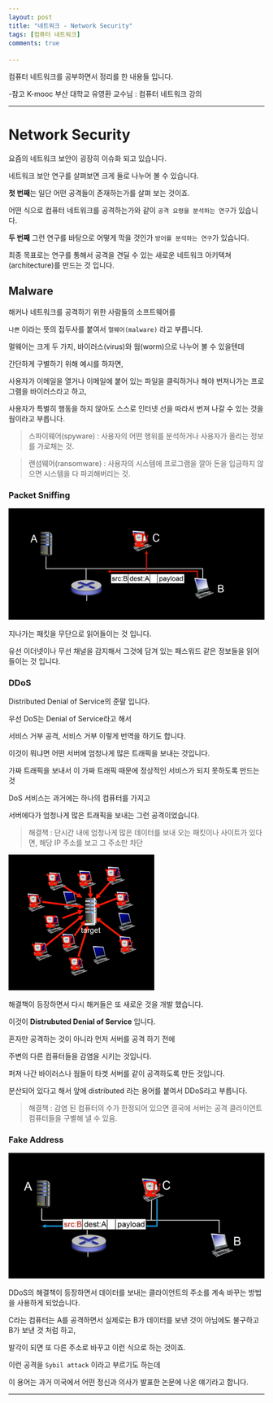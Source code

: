 ```yaml
---
layout: post
title: "네트워크 - Network Security"
tags: [컴퓨터 네트워크]
comments: true

---
```


컴퓨터 네트워크를 공부하면서 정리를 한 내용들 입니다.

-참고 K-mooc 부산 대학교 유영환 교수님 : 컴퓨터 네트워크 강의

---

# Network Security

요즘의 네트워크 보안이 굉장히 이슈화 되고 있습니다.

네트워크 보안 연구를 살펴보면 크게 둘로 나누어 볼 수 있습니다.

<strong>첫 번째</strong>는 일단 어떤 공격들이 존재하는가를 살펴 보는 것이죠. 

어떤 식으로 컴퓨터 네트워크를 공격하는가와 같이 `공격 요령을 분석하는 연구`가 있습니다.

<strong>두 번째</strong> 그런 연구를 바탕으로 어떻게 막을 것인가 `방어를 분석하는 연구`가 있습니다.

최종 목표로는 연구를 통해서 공격을 견딜 수 있는 새로운 네트워크 아키텍쳐(architecture)를 만드는 것 입니다.

## Malware

해커나 네트워크를 공격하기 위한 사람들의 소프트웨어를 

`나쁜` 이라는 뜻의 접두사를 붙여서 `멀웨어(malware)` 라고 부릅니다.

멀웨어는 크게 두 가지, 바이러스(virus)와 웜(worm)으로 나누어 볼 수 있을텐데 

간단하게 구별하기 위해 예시를 하자면,

사용자가 이메일을 열거나 이메일에 붙어 있는 파일을 클릭하거나 해야 번져나가는 프로그램을 바이러스라고 하고,

사용자가 특별히 행동을 하지 않아도 스스로 인터넷 선을 따라서 번져 나갈 수 있는 것을 웜이라고 부릅니다.

> 스파이웨어(spyware) : 사용자의 어떤 행위를 분석하거나 사용자가 올리는 정보를 가로채는 것.

> 랜섬웨어(ransomware) : 사용자의 시스템에 프로그램을 깔아 돈을 입금하지 않으면 시스템을 다 파괴해버리는 것.

### Packet Sniffing

<img src="https://raw.githubusercontent.com/junghyun100/junghyun100.github.io/master/images/1111/Sniffing.PNG">

지나가는 패킷을 무단으로 읽어들이는 것 입니다.

유선 이더넷이나 무선 채널을 감지해서 그것에 담겨 있는 패스워드 같은 정보들을 읽어 들이는 것 입니다.

### DDoS

Distributed Denial of Service의 준말 입니다.

우선 DoS는 Denial of Service라고 해서 

서비스 거부 공격, 서비스 거부 이렇게 번역을 하기도 합니다.

이것이 뭐냐면 어떤 서버에 엄청나게 많은 트래픽을 보내는 것입니다. 

가짜 트래픽을 보내서 이 가짜 트래픽 때문에 정상적인 서비스가 되지 못하도록 만드는 것

DoS 서비스는 과거에는 하나의 컴퓨터를 가지고 

서버에다가 엄청나게 많은 트래픽을 보내는 그런 공격이었습니다.

> 해결책 : 단시간 내에 엄청나게 많은 데이터를 보내 오는 패킷이나 사이트가 있다면, 해당 IP 주소를 보고 그 주소만 차단

<img src="https://raw.githubusercontent.com/junghyun100/junghyun100.github.io/master/images/1111/DDOs.PNG">

해결책이 등장하면서 다시 해커들은 또 새로운 것을 개발 했습니다.

이것이 <strong>Distrubuted Denial of Service</strong> 입니다.

혼자만 공격하는 것이 아니라 먼저 서버를 공격 하기 전에 

주변의 다른 컴퓨터들을 감염을 시키는 것입니다.

퍼져 나간 바이러스나 웜들이 타겟 서버를 같이 공격하도록 만든 것입니다.

분산되어 있다고 해서 앞에 distributed 라는 용어를 붙여서 DDoS라고 부릅니다.

> 해결책 : 감염 된 컴퓨터의 수가 한정되어 있으면 결국에 서버는 공격 클라이언트 컴퓨터들을 구별해 낼 수 있음.

### Fake Address

<img src="https://raw.githubusercontent.com/junghyun100/junghyun100.github.io/master/images/1111/Fake%20Address.PNG">

DDoS의 해결책이 등장하면서 데이터를 보내는 클라이언트의 주소를 계속 바꾸는 방법을 사용하게 되었습니다.

C라는 컴퓨터는 A를 공격하면서 실제로는 B가 데이터를 보낸 것이 아님에도 불구하고 B가 보낸 것 처럼 하고, 

발각이 되면 또 다른 주소로 바꾸고 이런 식으로 하는 것이죠.

이런 공격을 `Sybil attack` 이라고 부르기도 하는데 

이 용어는 과거 미국에서 어떤 정신과 의사가 발표한 논문에 나온 얘기라고 합니다.

---
